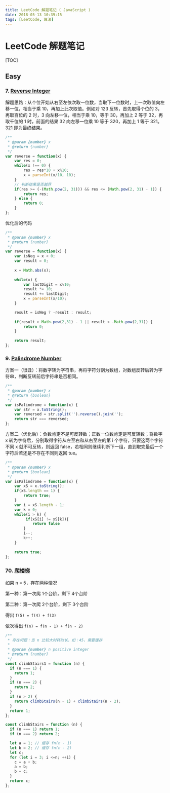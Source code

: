 ```yaml
---
title: LeetCode 解题笔记 ( JavaScript )
date: 2018-05-13 10:39:15
tags: [LeetCode, 算法]
---
```


# LeetCode 解题笔记

[TOC]

## Easy

### 7. [Reverse Integer](https://leetcode.com/problems/reverse-integer/description/)

解题思路：从个位开始从右至左依次取一位数，当取下一位数时，上一次取值向左移一位，相当于乘 10，再加上此次取值。例如对 123 反转，首先取得个位的 3，再取百位的 2 时，3 向左移一位，相当于乘 10，等于 30，再加上 2 等于 32，再取千位的 1 时，前面的结果 32 向左移一位乘 10 等于 320，再加上 1 等于 321。321 即为最终结果。

```javascript
/**
 * @param {number} x
 * @return {number}
 */
var reverse = function(x) {
    var res = 0;
    while(x !== 0) {
        res = res*10 + x%10;
        x = parseInt(x/10, 10);
    }
    // 判断结果是否越界
    if(res >= (-(Math.pow(2, 31))) && res <= (Math.pow(2, 31) - 1)) {
        return res;
    } else {
        return 0;
    }
};
```

优化后的代码

```javascript
/**
 * @param {number} x
 * @return {number}
 */
var reverse = function(x) {
    var isNeg = x < 0;
    var result = 0;
    
    x = Math.abs(x);
    
    while(x) {
        var lastDigit = x%10;
        result *= 10;
        result += lastDigit;
        x = parseInt(x/10);
    }

    result = isNeg ? -result : result;
    
    if(result > Math.pow(2,31) - 1 || result < -Math.pow(2,31)) {
        return 0;
    }
    
    return result;
};
```

### 9. [Palindrome Number](https://leetcode.com/problems/palindrome-number/description/) 

方案一（很丑）：将数字转为字符串，再将字符分割为数组，对数组反转后转为字符串，判断反转前后字符串是否相同。

```javascript
/**
 * @param {number} x
 * @return {boolean}
 */
var isPalindrome = function(x) {
    var str = x.toString();
    var reversed = str.split('').reverse().join('');
    return str === reversed;
};
```

方案二（优化后）：负数肯定不是可反转数；正数一位数肯定是可反转数；将数字 x 转为字符后，分别取得字符从左至右和从右至左的第 i 个字符，只要这两个字符不同 x 就不可反转，则返回 false，若相同则继续判断下一组，直到取完最后一个字符后若还是不存在不同则返回 tue。

```javascript
/**
 * @param {number} x
 * @return {boolean}
 */
var isPalindrome = function(x) {
    var xS = x.toString();
    if(xS.length == 1) {
        return true;
    }
    var i = xS.length - 1;
    var k = 0;
    while(i > k) {
         if(xS[i] != xS[k]){
            return false
        }
        i--;
        k++;
    }
    
    return true;
};
```

### 70. [爬楼梯](https://leetcode-cn.com/problems/climbing-stairs/)

如果 n = 5，存在两种情况

第一种：第一次爬 1个台阶，剩下 4个台阶

第二种：第一次爬 2个台阶，剩下 3个台阶

得出 `f(5) = f(4) + f(3)`

依次得出 `f(n) = f(n - 1) + f(n - 2)`

```javascript
/**
 * 存在问题：当 n 比较大时耗时长，如：45，需要缓存
 * 
 * @param {number} n positive integer
 * @return {number}
 */
const climbStairs1 = function (n) {
  if (n === 1) {
    return 1;
  }
  if (n === 2) {
    return 2;
  }
  if (n > 2) {
    return climbStairs(n - 1) + climbStairs(n - 2);
  }
  return 1;
};

const climbStairs = function (n) {
  if (n === 1) return 1;
  if (n === 2) return 2;

  let a = 1; // 缓存 fn(n - 1)
  let b = 2; // 缓存 fn(n - 2)
  let c;
  for (let i = 3; i <=n; ++i) {
    c = a + b;
    a = b;
    b = c;
  }
  return c;
};
```
